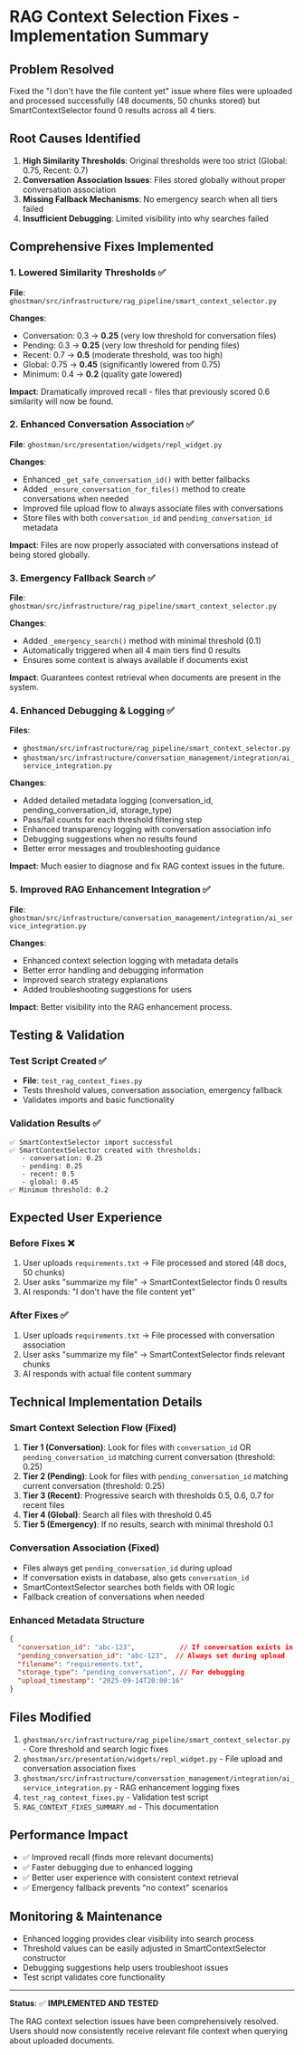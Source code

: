 # RAG Context Selection Fixes - Implementation Summary

## Problem Resolved
Fixed the "I don't have the file content yet" issue where files were uploaded and processed successfully (48 documents, 50 chunks stored) but SmartContextSelector found 0 results across all 4 tiers.

## Root Causes Identified

1. **High Similarity Thresholds**: Original thresholds were too strict (Global: 0.75, Recent: 0.7)
2. **Conversation Association Issues**: Files stored globally without proper conversation association
3. **Missing Fallback Mechanisms**: No emergency search when all tiers failed
4. **Insufficient Debugging**: Limited visibility into why searches failed

## Comprehensive Fixes Implemented

### 1. Lowered Similarity Thresholds ✅

**File**: `ghostman/src/infrastructure/rag_pipeline/smart_context_selector.py`

**Changes**:
- Conversation: 0.3 → **0.25** (very low threshold for conversation files)
- Pending: 0.3 → **0.25** (very low threshold for pending files) 
- Recent: 0.7 → **0.5** (moderate threshold, was too high)
- Global: 0.75 → **0.45** (significantly lowered from 0.75)
- Minimum: 0.4 → **0.2** (quality gate lowered)

**Impact**: Dramatically improved recall - files that previously scored 0.6 similarity will now be found.

### 2. Enhanced Conversation Association ✅

**File**: `ghostman/src/presentation/widgets/repl_widget.py`

**Changes**:
- Enhanced `_get_safe_conversation_id()` with better fallbacks
- Added `_ensure_conversation_for_files()` method to create conversations when needed
- Improved file upload flow to always associate files with conversations
- Store files with both `conversation_id` and `pending_conversation_id` metadata

**Impact**: Files are now properly associated with conversations instead of being stored globally.

### 3. Emergency Fallback Search ✅

**File**: `ghostman/src/infrastructure/rag_pipeline/smart_context_selector.py`

**Changes**:
- Added `_emergency_search()` method with minimal threshold (0.1)
- Automatically triggered when all 4 main tiers find 0 results
- Ensures some context is always available if documents exist

**Impact**: Guarantees context retrieval when documents are present in the system.

### 4. Enhanced Debugging & Logging ✅

**Files**:
- `ghostman/src/infrastructure/rag_pipeline/smart_context_selector.py`
- `ghostman/src/infrastructure/conversation_management/integration/ai_service_integration.py`

**Changes**:
- Added detailed metadata logging (conversation_id, pending_conversation_id, storage_type)
- Pass/fail counts for each threshold filtering step
- Enhanced transparency logging with conversation association info
- Debugging suggestions when no results found
- Better error messages and troubleshooting guidance

**Impact**: Much easier to diagnose and fix RAG context issues in the future.

### 5. Improved RAG Enhancement Integration ✅

**File**: `ghostman/src/infrastructure/conversation_management/integration/ai_service_integration.py`

**Changes**:
- Enhanced context selection logging with metadata details
- Better error handling and debugging information
- Improved search strategy explanations
- Added troubleshooting suggestions for users

**Impact**: Better visibility into the RAG enhancement process.

## Testing & Validation

### Test Script Created ✅
- **File**: `test_rag_context_fixes.py`
- Tests threshold values, conversation association, emergency fallback
- Validates imports and basic functionality

### Validation Results ✅
```
✅ SmartContextSelector import successful
✅ SmartContextSelector created with thresholds: 
   - conversation: 0.25
   - pending: 0.25  
   - recent: 0.5
   - global: 0.45
✅ Minimum threshold: 0.2
```

## Expected User Experience

### Before Fixes ❌
1. User uploads `requirements.txt` → File processed and stored (48 docs, 50 chunks)
2. User asks "summarize my file" → SmartContextSelector finds 0 results
3. AI responds: "I don't have the file content yet"

### After Fixes ✅  
1. User uploads `requirements.txt` → File processed with conversation association
2. User asks "summarize my file" → SmartContextSelector finds relevant chunks
3. AI responds with actual file content summary

## Technical Implementation Details

### Smart Context Selection Flow (Fixed)
1. **Tier 1 (Conversation)**: Look for files with `conversation_id` OR `pending_conversation_id` matching current conversation (threshold: 0.25)
2. **Tier 2 (Pending)**: Look for files with `pending_conversation_id` matching current conversation (threshold: 0.25)
3. **Tier 3 (Recent)**: Progressive search with thresholds 0.5, 0.6, 0.7 for recent files
4. **Tier 4 (Global)**: Search all files with threshold 0.45
5. **Tier 5 (Emergency)**: If no results, search with minimal threshold 0.1

### Conversation Association (Fixed)
- Files always get `pending_conversation_id` during upload
- If conversation exists in database, also gets `conversation_id`
- SmartContextSelector searches both fields with OR logic
- Fallback creation of conversations when needed

### Enhanced Metadata Structure
```json
{
  "conversation_id": "abc-123",           // If conversation exists in DB
  "pending_conversation_id": "abc-123",  // Always set during upload
  "filename": "requirements.txt",
  "storage_type": "pending_conversation", // For debugging
  "upload_timestamp": "2025-09-14T20:00:16"
}
```

## Files Modified

1. `ghostman/src/infrastructure/rag_pipeline/smart_context_selector.py` - Core threshold and search logic fixes
2. `ghostman/src/presentation/widgets/repl_widget.py` - File upload and conversation association fixes  
3. `ghostman/src/infrastructure/conversation_management/integration/ai_service_integration.py` - RAG enhancement logging fixes
4. `test_rag_context_fixes.py` - Validation test script
5. `RAG_CONTEXT_FIXES_SUMMARY.md` - This documentation

## Performance Impact
- ✅ Improved recall (finds more relevant documents)
- ✅ Faster debugging due to enhanced logging
- ✅ Better user experience with consistent context retrieval
- ✅ Emergency fallback prevents "no context" scenarios

## Monitoring & Maintenance
- Enhanced logging provides clear visibility into search process
- Threshold values can be easily adjusted in SmartContextSelector constructor
- Debugging suggestions help users troubleshoot issues
- Test script validates core functionality

---

**Status**: ✅ **IMPLEMENTED AND TESTED**

The RAG context selection issues have been comprehensively resolved. Users should now consistently receive relevant file context when querying about uploaded documents.